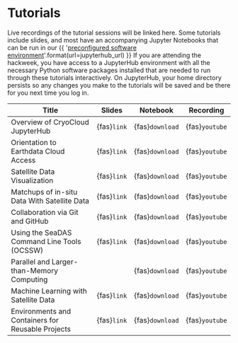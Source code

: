 # Tutorials

Live recordings of the tutorial sessions will be linked here. Some tutorials include
slides, and most have an accompanying Jupyter Notebooks that can be run in our
{{ '[preconfigured software environment]({url})'.format(url=jupyterhub_url) }}
If you are attending the hackweek, you have access to a JupyterHub environment
with all the necessary Python software packages installed that are needed to run
through these tutorials interactively. On JupyterHub, your home directory persists
so any changes you make to the tutorials will be saved and be there for you next
time you log in.

| Title | Slides | Notebook | Recording |
| -  | - | - | - |
| Overview of CryoCloud JupyterHub                  | {fas}`link` | {fas}`download` | {fas}`youtube` |
| Orientation to Earthdata Cloud Access             | {fas}`link` | {fas}`download` | {fas}`youtube` |
| Satellite Data Visualization                      | {fas}`link` | {fas}`download` | {fas}`youtube` |
| Matchups of in-situ Data With Satellite Data      | {fas}`link` | {fas}`download` | {fas}`youtube` |
| Collaboration via Git and GitHub                  | {fas}`link` | {fas}`download` | {fas}`youtube` |
| Using the SeaDAS Command Line Tools (OCSSW)       | {fas}`link` | {fas}`download` | {fas}`youtube` |
| Parallel and Larger-than-Memory Computing         |             | {fas}`download` | {fas}`youtube` |
| Machine Learning with Satellite Data              | {fas}`link` | {fas}`download` | {fas}`youtube` |
| Environments and Containers for Reusable Projects | {fas}`link` | {fas}`download` | {fas}`youtube` |
